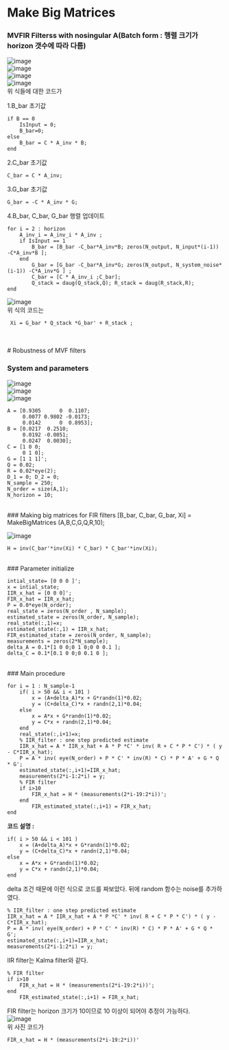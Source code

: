 # Make Big Matrices
### MVFIR Filterss with nosingular A(Batch form : 행렬 크기가 horizon 갯수에 따라 다름)
![image](https://user-images.githubusercontent.com/42115807/103977753-3bddea00-51bd-11eb-8ca4-75b4b67e1d6c.png)<br>
![image](https://user-images.githubusercontent.com/42115807/103977762-426c6180-51bd-11eb-95a9-4191ec842d1e.png)<br>
![image](https://user-images.githubusercontent.com/42115807/103977771-49936f80-51bd-11eb-8122-a595894bfe57.png)<br>
![image](https://user-images.githubusercontent.com/42115807/103977780-4ef0ba00-51bd-11eb-942c-eef883b9fd59.png)<br>
위 식들에 대한 코드가<br>

1.B_bar 초기값<br>

    if B == 0
        IsInput = 0;
        B_bar=0;
    else
        B_bar = C * A_inv * B;
    end

2.C_bar 초기값<br>

    C_bar = C * A_inv;

3.G_bar 초기값<br>

    G_bar = -C * A_inv * G;

4.B_bar, C_bar, G_bar 행렬 업데이트

    for i = 2 : horizon
        A_inv_i = A_inv_i * A_inv ;
        if IsInput == 1
            B_bar = [B_bar -C_bar*A_inv*B; zeros(N_output, N_input*(i-1)) -C*A_inv*B ];
        end
            G_bar = [G_bar -C_bar*A_inv*G; zeros(N_output, N_system_noise*(i-1)) -C*A_inv*G ] ;
            C_bar = [C * A_inv_i ;C_bar];
            Q_stack = daug(Q_stack,Q); R_stack = daug(R_stack,R);
    end

![image](https://user-images.githubusercontent.com/42115807/103978196-464cb380-51be-11eb-952c-ace72d0537a9.png)<br>
위 식의 코드는<br>

     Xi = G_bar * Q_stack *G_bar' + R_stack ;
     
<br>
<br>
# Robustness of MVF filters

### System and parameters
![image](https://user-images.githubusercontent.com/42115807/103979047-3930c400-51c0-11eb-8af7-a48c907107ac.png)<br>
![image](https://user-images.githubusercontent.com/42115807/103979094-4e0d5780-51c0-11eb-913e-c95d0566c6f2.png)<br>
![image](https://user-images.githubusercontent.com/42115807/103980467-4a2f0480-51c3-11eb-935f-a59a22aa1904.png)<br>

    A = [0.9305      0  0.1107; 
         0.0077 0.9802 -0.0173; 
         0.0142      0  0.8953];
    B = [0.0217  0.2510; 
         0.0192 -0.0051; 
         0.0247  0.0030];
    C = [1 0 0; 
         0 1 0]; 
    G = [1 1 1]';  
    Q = 0.02; 
    R = 0.02*eye(2);
    D_1 = 0; D_2 = 0;
    N_sample = 250; 
    N_order = size(A,1); 
    N_horizon = 10;

<br>
### Making big matrices for FIR filters
    [B_bar, C_bar, G_bar, Xi] = MakeBigMatrices (A,B,C,G,Q,R,10);
    
![image](https://user-images.githubusercontent.com/42115807/103978498-ec002280-51be-11eb-9315-a933f14b74ad.png)<br>
    
    H = inv(C_bar'*inv(Xi) * C_bar) * C_bar'*inv(Xi);
 
<br>
### Parameter initialize

    intial_state= [0 0 0 ]'; 
    x = intial_state;
    IIR_x_hat = [0 0 0]'; 
    FIR_x_hat = IIR_x_hat;
    P = 0.0*eye(N_order); 
    real_state = zeros(N_order , N_sample);
    estimated_state = zeros(N_order, N_sample); 
    real_state(:,1)=x;
    estimated_state(:,1) = IIR_x_hat;
    FIR_estimated_state = zeros(N_order, N_sample);
    measurements = zeros(2*N_sample);
    delta_A = 0.1*[1 0 0;0 1 0;0 0 0.1 ];
    delta_C = 0.1*[0.1 0 0;0 0.1 0 ];
  
<br>
### Main procedure

    for i = 1 : N_sample-1
        if( i > 50 && i < 101 )
            x = (A+delta_A)*x + G*randn(1)*0.02;
            y = (C+delta_C)*x + randn(2,1)*0.04;
        else
            x = A*x + G*randn(1)*0.02;
            y = C*x + randn(2,1)*0.04;
        end
        real_state(:,i+1)=x;
        % IIR_filter : one step predicted estimate
        IIR_x_hat = A * IIR_x_hat + A * P *C' * inv( R + C * P * C') * ( y - C*IIR_x_hat);
        P = A * inv( eye(N_order) + P * C' * inv(R) * C) * P * A' + G * Q * G';
        estimated_state(:,i+1)=IIR_x_hat;
        measurements(2*i-1:2*i) = y;
        % FIR filter
        if i>10
            FIR_x_hat = H * (measurements(2*i-19:2*i))';
        end
            FIR_estimated_state(:,i+1) = FIR_x_hat;
    end
    
**코드 설명 :**<br>

    if( i > 50 && i < 101 )
        x = (A+delta_A)*x + G*randn(1)*0.02;
        y = (C+delta_C)*x + randn(2,1)*0.04;
    else
        x = A*x + G*randn(1)*0.02;
        y = C*x + randn(2,1)*0.04;
    end

delta 조건 때문에 이런 식으로 코드를 짜보았다. 뒤에 random 함수는 noise를 추가하였다.<br>

    % IIR_filter : one step predicted estimate
    IIR_x_hat = A * IIR_x_hat + A * P *C' * inv( R + C * P * C') * ( y - C*IIR_x_hat);
    P = A * inv( eye(N_order) + P * C' * inv(R) * C) * P * A' + G * Q * G';
    estimated_state(:,i+1)=IIR_x_hat;
    measurements(2*i-1:2*i) = y;
    
IIR filter는 Kalma filter와 같다.<br>

    % FIR filter
    if i>10
        FIR_x_hat = H * (measurements(2*i-19:2*i))';
    end
        FIR_estimated_state(:,i+1) = FIR_x_hat;

FIR filter는 horizon 크기가 10이므로 10 이상이 되어야 추정이 가능하다.<br>
![image](https://user-images.githubusercontent.com/42115807/103981006-45b71b80-51c4-11eb-88f1-60635733339e.png)<br>
위 사진 코드가<br>

    FIR_x_hat = H * (measurements(2*i-19:2*i))'
